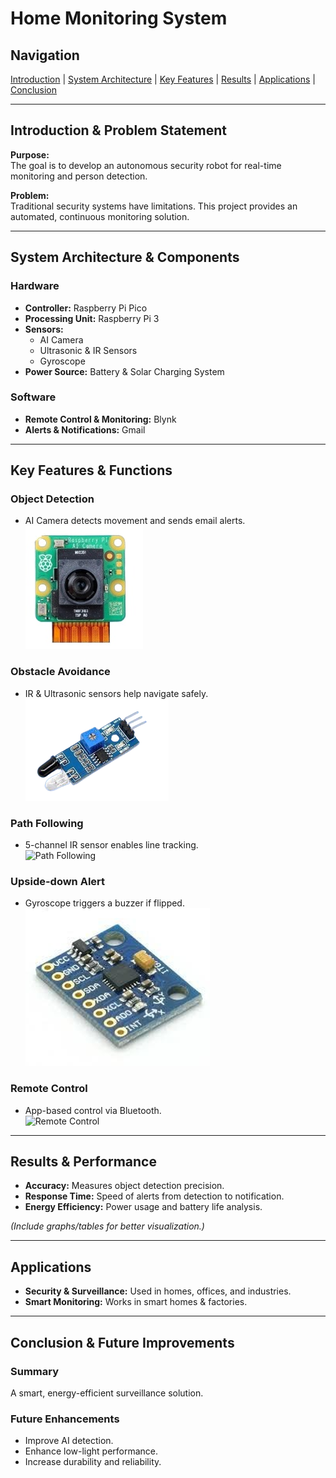 # Home Monitoring System

## Navigation  
[Introduction](#introduction--problem-statement) | [System Architecture](#system-architecture--components) | [Key Features](#key-features--functions) | [Results](#results--performance) | [Applications](#applications) | [Conclusion](#conclusion--future-improvements)  

---

## Introduction & Problem Statement  

**Purpose:**  
The goal is to develop an autonomous security robot for real-time monitoring and person detection.  

**Problem:**  
Traditional security systems have limitations. This project provides an automated, continuous monitoring solution.  

---

## System Architecture & Components  

### Hardware  
- **Controller:** Raspberry Pi Pico  
- **Processing Unit:** Raspberry Pi 3  
- **Sensors:**  
  - AI Camera  
  - Ultrasonic & IR Sensors  
  - Gyroscope  
- **Power Source:** Battery & Solar Charging System  

### Software  
- **Remote Control & Monitoring:** Blynk  
- **Alerts & Notifications:** Gmail  

---

## Key Features & Functions  

### **Object Detection**  
- AI Camera detects movement and sends email alerts.  
![AI Camera](aicamera.jpg)  

### **Obstacle Avoidance**  
- IR & Ultrasonic sensors help navigate safely.  
![Obstacle Avoidance](IR.png)  

### **Path Following**  
- 5-channel IR sensor enables line tracking.  
![Path Following](line.jpg)  

### **Upside-down Alert**  
- Gyroscope triggers a buzzer if flipped.  
![Upside-down Alert](gyro.png)  

### **Remote Control**  
- App-based control via Bluetooth.  
![Remote Control](remote.jpg)  

---

## Results & Performance  

- **Accuracy:** Measures object detection precision.  
- **Response Time:** Speed of alerts from detection to notification.  
- **Energy Efficiency:** Power usage and battery life analysis.  

*(Include graphs/tables for better visualization.)*  

---

## Applications  

- **Security & Surveillance:** Used in homes, offices, and industries.  
- **Smart Monitoring:** Works in smart homes & factories.  

---

## Conclusion & Future Improvements  

### **Summary**  
A smart, energy-efficient surveillance solution.  

### **Future Enhancements**  
- Improve AI detection.  
- Enhance low-light performance.  
- Increase durability and reliability.  
